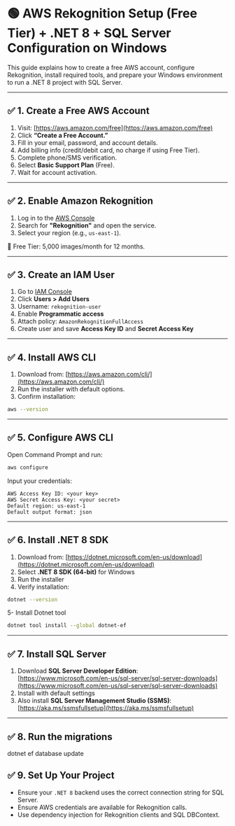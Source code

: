 # 🟢 AWS Rekognition Setup (Free Tier) + .NET 8 + SQL Server Configuration on Windows

This guide explains how to create a free AWS account, configure Rekognition, install required tools, and prepare your Windows environment to run a .NET 8 project with SQL Server.

---

## ✅ 1. Create a Free AWS Account

1. Visit: [https://aws.amazon.com/free](https://aws.amazon.com/free)
2. Click **“Create a Free Account.”**
3. Fill in your email, password, and account details.
4. Add billing info (credit/debit card, no charge if using Free Tier).
5. Complete phone/SMS verification.
6. Select **Basic Support Plan** (Free).
7. Wait for account activation.

---

## ✅ 2. Enable Amazon Rekognition

1. Log in to the [AWS Console](https://console.aws.amazon.com/)
2. Search for **"Rekognition"** and open the service.
3. Select your region (e.g., `us-east-1`).

📌 Free Tier: 5,000 images/month for 12 months.

---

## ✅ 3. Create an IAM User

1. Go to [IAM Console](https://console.aws.amazon.com/iam)
2. Click **Users > Add Users**
3. Username: `rekognition-user`
4. Enable **Programmatic access**
5. Attach policy: `AmazonRekognitionFullAccess`
6. Create user and save **Access Key ID** and **Secret Access Key**

---

## ✅ 4. Install AWS CLI

1. Download from: [https://aws.amazon.com/cli/](https://aws.amazon.com/cli/)
2. Run the installer with default options.
3. Confirm installation:

```bash
aws --version
```

---

## ✅ 5. Configure AWS CLI

Open Command Prompt and run:

```bash
aws configure
```

Input your credentials:

```
AWS Access Key ID: <your key>
AWS Secret Access Key: <your secret>
Default region: us-east-1
Default output format: json
```

---

## ✅ 6. Install .NET 8 SDK

1. Download from: [https://dotnet.microsoft.com/en-us/download](https://dotnet.microsoft.com/en-us/download)
2. Select **.NET 8 SDK (64-bit)** for Windows
3. Run the installer
4. Verify installation:

```bash
dotnet --version
```

5- Install Dotnet tool
```bash
dotnet tool install --global dotnet-ef
```

---

## ✅ 7. Install SQL Server

1. Download **SQL Server Developer Edition**:  
   [https://www.microsoft.com/en-us/sql-server/sql-server-downloads](https://www.microsoft.com/en-us/sql-server/sql-server-downloads)
2. Install with default settings
3. Also install **SQL Server Management Studio (SSMS)**:  
   [https://aka.ms/ssmsfullsetup](https://aka.ms/ssmsfullsetup)

---
## ✅ 8. Run the migrations
dotnet ef database update



## ✅ 9. Set Up Your Project

- Ensure your `.NET 8` backend uses the correct connection string for SQL Server.
- Ensure AWS credentials are available for Rekognition calls.
- Use dependency injection for Rekognition clients and SQL DBContext.


